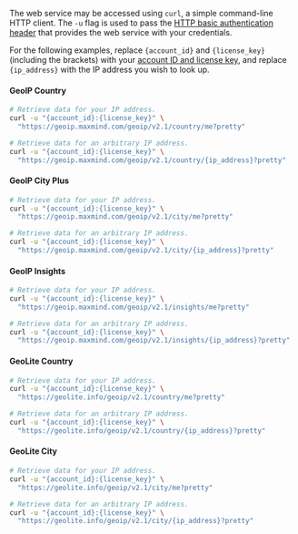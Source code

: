 The web service may be accessed using `curl`, a simple command-line HTTP client.
The `-u` flag is used to pass the
[HTTP basic authentication header](https://en.wikipedia.org/wiki/Basic_access_authentication#Client_side)
that provides the web service with your credentials.

For the following examples, replace `{account_id}` and `{license_key}`
(including the brackets) with your
[account ID and license key](https://www.maxmind.com/en/accounts/current/license-key), and
replace `{ip_address}` with the IP address you wish to look up.

#### GeoIP Country

```bash
# Retrieve data for your IP address.
curl -u "{account_id}:{license_key}" \
  "https://geoip.maxmind.com/geoip/v2.1/country/me?pretty"

# Retrieve data for an arbitrary IP address.
curl -u "{account_id}:{license_key}" \
  "https://geoip.maxmind.com/geoip/v2.1/country/{ip_address}?pretty"
```

#### GeoIP City Plus

```bash
# Retrieve data for your IP address.
curl -u "{account_id}:{license_key}" \
  "https://geoip.maxmind.com/geoip/v2.1/city/me?pretty"

# Retrieve data for an arbitrary IP address.
curl -u "{account_id}:{license_key}" \
  "https://geoip.maxmind.com/geoip/v2.1/city/{ip_address}?pretty"
```

#### GeoIP Insights

```bash
# Retrieve data for your IP address.
curl -u "{account_id}:{license_key}" \
  "https://geoip.maxmind.com/geoip/v2.1/insights/me?pretty"

# Retrieve data for an arbitrary IP address.
curl -u "{account_id}:{license_key}" \
  "https://geoip.maxmind.com/geoip/v2.1/insights/{ip_address}?pretty"
```

#### GeoLite Country

```bash
# Retrieve data for your IP address.
curl -u "{account_id}:{license_key}" \
  "https://geolite.info/geoip/v2.1/country/me?pretty"

# Retrieve data for an arbitrary IP address.
curl -u "{account_id}:{license_key}" \
  "https://geolite.info/geoip/v2.1/country/{ip_address}?pretty"
```

#### GeoLite City

```bash
# Retrieve data for your IP address.
curl -u "{account_id}:{license_key}" \
  "https://geolite.info/geoip/v2.1/city/me?pretty"

# Retrieve data for an arbitrary IP address.
curl -u "{account_id}:{license_key}" \
  "https://geolite.info/geoip/v2.1/city/{ip_address}?pretty"
```

